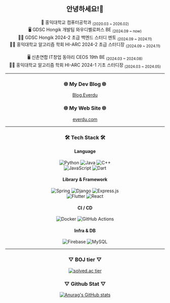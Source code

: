 <div align="center">
  
  ## 안녕하세요!👋 

  <div align="center">
      🏫 홍익대학교 컴퓨터공학과 <sub>(2020.03 ~ 2026.02)</sub><br/>
      🖥️ GDSC Hongik 개발팀 와우디벨로퍼스 BE <sub>(2024.09 ~ now)</sub><br/>
      👨‍🏫 GDSC Hongik 2024-2 초급 백엔드 스터디 멘토 <sub>(2024.09 ~ 2024.11)</sub><br/>
      👨‍🏫 홍익대학교 알고리즘 학회 HI-ARC 2024-2 초급 스터디장 <sub>(2024.09 ~ 2024.11)</sub><br/>
      <br/>
      🖥️ 신촌연합 IT창업 동아리 CEOS 19th BE <sub>(2024.03 ~ 2024.08)</sub><br/>
      👨‍🏫 홍익대학교 알고리즘 학회 HI-ARC 2024-1 기초 스터디장 <sub>(2024.03 ~ 2024.05)</sub>
  </div>  

  <hr>
  
  ### 🌐 My Dev Blog  🌐
  [Blog.Everdu](https://chinpa.tistory.com/)
  
  ### 🌐 My Web Site  🌐
  [everdu.com](http://www.everdu.com/)

  <hr>

  ### 🛠️ Tech Stack 🛠️

  #### Language
  ![Python](https://img.shields.io/badge/python-3670A0?style=for-the-badge&logo=python&logoColor=ffdd54)
  ![Java](https://img.shields.io/badge/java-%23ED8B00.svg?style=for-the-badge&logo=openjdk&logoColor=white)
  ![C++](https://img.shields.io/badge/c++-%2300599C.svg?style=for-the-badge&logo=c%2B%2B&logoColor=white)
  <br>
  ![JavaScript](https://img.shields.io/badge/javascript-%23323330.svg?style=for-the-badge&logo=javascript&logoColor=%23F7DF1E)
  ![Dart](https://img.shields.io/badge/dart-%230175C2.svg?style=for-the-badge&logo=dart&logoColor=white)

  #### Library & Framework
  ![Spring](https://img.shields.io/badge/spring-%236DB33F.svg?style=for-the-badge&logo=spring&logoColor=white)
  ![Django](https://img.shields.io/badge/django-%23092E20.svg?style=for-the-badge&logo=django&logoColor=white)
  ![Express.js](https://img.shields.io/badge/express.js-%23404d59.svg?style=for-the-badge&logo=express&logoColor=%2361DAFB)
  <br>
  ![Flutter](https://img.shields.io/badge/Flutter-%2302569B.svg?style=for-the-badge&logo=Flutter&logoColor=white)
  ![React](https://img.shields.io/badge/react-%2320232a.svg?style=for-the-badge&logo=react&logoColor=%2361DAFB)
  <!-- ![Redux](https://img.shields.io/badge/redux-%23593d88.svg?style=for-the-badge&logo=redux&logoColor=white) -->

  #### CI / CD
  ![Docker](https://img.shields.io/badge/docker-%230db7ed.svg?style=for-the-badge&logo=docker&logoColor=white)
  ![GitHub Actions](https://img.shields.io/badge/github%20actions-%232671E5.svg?style=for-the-badge&logo=githubactions&logoColor=white)

  #### Infra & DB
  <!-- ![Oracle](https://img.shields.io/badge/Oracle-F80000?style=for-the-badge&logo=oracle&logoColor=white) -->
  <!-- ![Nginx](https://img.shields.io/badge/nginx-%23009639.svg?style=for-the-badge&logo=nginx&logoColor=white) -->
  <!-- <br> -->
  ![Firebase](https://img.shields.io/badge/firebase-a08021?style=for-the-badge&logo=firebase&logoColor=ffcd34)
  ![MySQL](https://img.shields.io/badge/mysql-4479A1.svg?style=for-the-badge&logo=mysql&logoColor=white)

  <hr>
  
  ### ▽  BOJ tier  ▽  
  [![solved.ac tier](http://mazassumnida.wtf/api/generate_badge?boj=kckc0608)](https://solved.ac/kckc0608)
  
  ### ▽  Github Stat  ▽   
  [![Anurag's GitHub stats](https://github-readme-stats.vercel.app/api?username=kckc0608)](https://github.com/anuraghazra/github-readme-stats)
</div>
